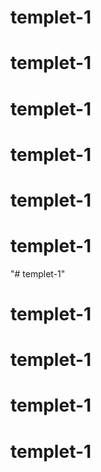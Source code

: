 # templet-1
# templet-1
# templet-1
# templet-1
# templet-1
# templet-1
"# templet-1" 
# templet-1
# templet-1
# templet-1
# templet-1
